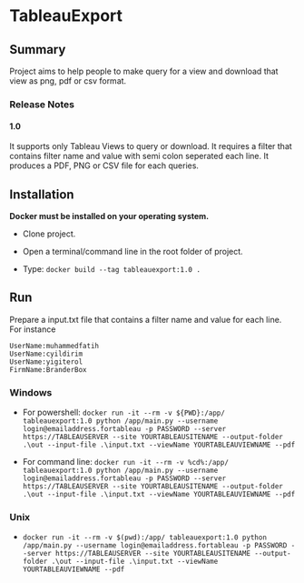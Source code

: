 # TableauExport

## Summary

Project aims to help people to make query for a view and download that view as png, pdf or csv format.

### Release Notes

#### 1.0

It supports only Tableau Views to query or download. It requires a filter that contains filter name and value with semi colon seperated each line. It produces a PDF, PNG or CSV file for each queries. 

## Installation

**Docker must be installed on your operating system.**

* Clone project.

* Open a terminal/command line in the root folder of project.

* Type: ```docker build --tag tableauexport:1.0 .```

## Run

Prepare a input.txt file that contains a filter name and value for each line. For instance

```
UserName:muhammedfatih
UserName:cyildirim
UserName:yigiterol
FirmName:BranderBox
```

### Windows

* For powershell: ```docker run -it --rm -v ${PWD}:/app/ tableauexport:1.0 python /app/main.py --username login@emailaddress.fortableau -p PASSWORD --server https://TABLEAUSERVER --site YOURTABLEAUSITENAME --output-folder .\out --input-file .\input.txt --viewName YOURTABLEAUVIEWNAME --pdf```

* For command line: ```docker run -it --rm -v %cd%:/app/ tableauexport:1.0 python /app/main.py --username login@emailaddress.fortableau -p PASSWORD --server https://TABLEAUSERVER --site YOURTABLEAUSITENAME --output-folder .\out --input-file .\input.txt --viewName YOURTABLEAUVIEWNAME --pdf```

### Unix

* ```docker run -it --rm -v $(pwd):/app/ tableauexport:1.0 python /app/main.py --username login@emailaddress.fortableau -p PASSWORD --server https://TABLEAUSERVER --site YOURTABLEAUSITENAME --output-folder .\out --input-file .\input.txt --viewName YOURTABLEAUVIEWNAME --pdf```